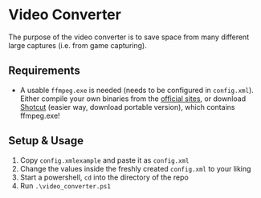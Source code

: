 # Video Converter
The purpose of the video converter is to save space from many different large captures (i.e. from game capturing). 

## Requirements
* A usable `ffmpeg.exe` is needed (needs to be configured in `config.xml`). Either compile your own binaries from the [official sites](https://www.ffmpeg.org/), or download [Shotcut](https://shotcut.org/) (easier way, download portable version), which contains ffmpeg.exe!

## Setup & Usage
1. Copy `config.xmlexample` and paste it as `config.xml`
2. Change the values inside the freshly created `config.xml` to your liking
3. Start a powershell, `cd` into the directory of the repo
4. Run `.\video_converter.ps1`
